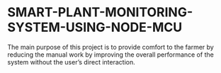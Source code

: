 # SMART-PLANT-MONITORING-SYSTEM-USING-NODE-MCU
The main purpose of this project  is to provide comfort to the farmer by reducing the manual work by improving the overall performance of the system without the user’s direct interaction.
